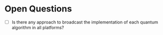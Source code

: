 # **Open Questions**

- [ ] Is there any approach to broadcast the implementation of each quantum algorithm in all platforms?
